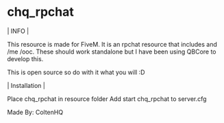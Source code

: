 # chq_rpchat
 
| INFO |
 
This resource is made for FiveM. It is an rpchat resource that includes and /me /ooc. These should work standalone but I have been using QBCore to develop this.

This is open source so do with it what you will :D

| Installation |

Place chq_rpchat in resource folder
Add start chq_rpchat to server.cfg


Made By: ColtenHQ
